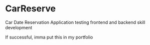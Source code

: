 # CarReserve
Car Date Reservation Application testing frontend and backend skill development

If successful, imma put this in my portfolio
